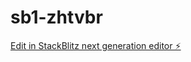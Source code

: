# sb1-zhtvbr

[Edit in StackBlitz next generation editor ⚡️](https://stackblitz.com/~/github.com/RavindranathTagor/sb1-zhtvbr)